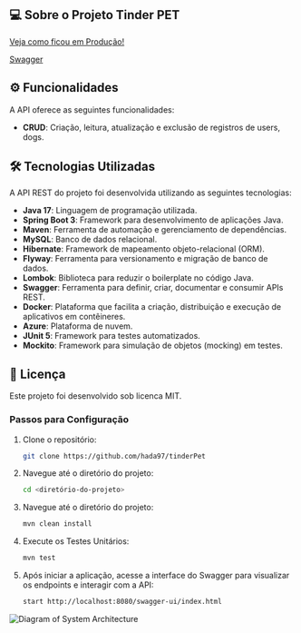 ## 💻 Sobre o Projeto Tinder PET

[Veja como ficou em Produção!](https://taxi-docker-novo-djcscuapfpcvhkb6.canadacentral-01.azurewebsites.net)

[Swagger]()

## ⚙️ Funcionalidades

A API oferece as seguintes funcionalidades:
- **CRUD**: Criação, leitura, atualização e exclusão de registros de users, dogs.

## 🛠 Tecnologias Utilizadas

A API REST do projeto foi desenvolvida utilizando as seguintes tecnologias:
- **Java 17**: Linguagem de programação utilizada.
- **Spring Boot 3**: Framework para desenvolvimento de aplicações Java.
- **Maven**: Ferramenta de automação e gerenciamento de dependências.
- **MySQL**: Banco de dados relacional.
- **Hibernate**: Framework de mapeamento objeto-relacional (ORM).
- **Flyway**: Ferramenta para versionamento e migração de banco de dados.
- **Lombok**: Biblioteca para reduzir o boilerplate no código Java.
- **Swagger**: Ferramenta para definir, criar, documentar e consumir APIs REST.
- **Docker**:  Plataforma que facilita a criação, distribuição e execução de aplicativos em contêineres.
- **Azure**:  Plataforma de nuvem.
- **JUnit 5**: Framework para testes automatizados.
- **Mockito**: Framework para simulação de objetos (mocking) em testes.


## 📝 Licença

Este projeto foi desenvolvido sob licenca MIT.


### Passos para Configuração

1. Clone o repositório:

   ```bash
   git clone https://github.com/hada97/tinderPet

2. Navegue até o diretório do projeto:

   ```bash
   cd <diretório-do-projeto>


3. Navegue até o diretório do projeto:

    ```bash
    mvn clean install


4. Execute os Testes Unitários:

    ```bash
    mvn test

   
5. Após iniciar a aplicação, acesse a interface do Swagger para visualizar os endpoints e interagir com a API:

    ```bash
    start http://localhost:8080/swagger-ui/index.html


![Diagram of System Architecture](/img.PNG)









